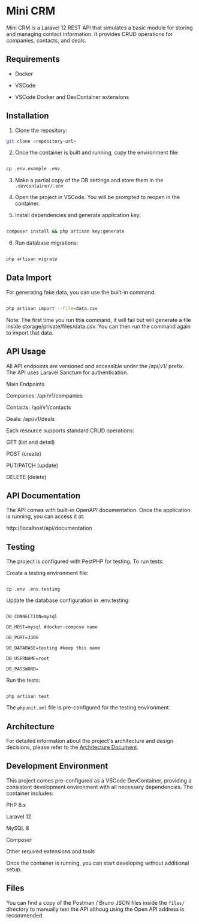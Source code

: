 
# Mini CRM

  

Mini CRM is a Laravel 12 REST API that simulates a basic module for storing and managing contact information. It provides CRUD operations for companies, contacts, and deals.

  

## Requirements

- Docker

- VSCode

- VSCode Docker and DevContainer extensions

  

## Installation

  

1. Clone the repository:

```bash
git clone <repository-url>
```

2. Once the container is built and running, copy the environment file:

  

```bash

cp .env.example .env

```

3. Make a partial copy of the DB settings and store them in the `.devcontainer/.env`
  

4. Open the project in VSCode. You will be prompted to reopen in the container.


5. Install dependencies and generate application key:

  

```bash

composer install && php artisan key:generate

```

  

6. Run database migrations:

```bash

php artisan migrate

```

  

## Data Import

For generating fake data, you can use the built-in command:

  

```bash

php artisan import --file=data.csv

````

Note: The first  time you run this command, it will fail but will generate a file inside storage/private/files/data.csv. You can then run the command again to import that data.

  

## API Usage

  

All API endpoints are versioned and accessible under the /api/v1/ prefix. The API uses Laravel Sanctum for  authentication.

  

Main Endpoints

Companies: /api/v1/companies

Contacts: /api/v1/contacts

Deals: /api/v1/deals

  

Each resource supports standard CRUD operations:

  

GET (list and detail)

POST (create)

PUT/PATCH (update)

DELETE (delete)

  
  

## API Documentation

  

The API comes with built-in OpenAPI documentation. Once the application  is running, you can access it at:

  

http://localhost/api/documentation

  

## Testing

The project is configured with PestPHP for testing. To run tests:

  

Create a testing environment file:

```shell

cp .env .env.testing

```

Update the database configuration in .env.testing:

```

DB_CONNECTION=mysql

DB_HOST=mysql #docker-compose name

DB_PORT=3306

DB_DATABASE=testing #keep this name

DB_USERNAME=root

DB_PASSWORD=

```

Run the tests:

```shell

php artisan test

```

The `phpunit.xml` file is pre-configured for the testing environment.

  

## Architecture

For detailed information about the project's architecture and design decisions, please refer to the [Architecture Document](ARCHITECTURE.md).

  

## Development Environment

This project comes pre-configured as a VSCode DevContainer, providing a consistent development environment with all necessary dependencies. The container includes:

  

PHP 8.x

Laravel 12

MySQL 8

Composer

Other required extensions and tools

Once the container is running, you can start developing without additional setup.

## Files
You can find a copy of the Postman / Bruno JSON files inside the `files/` directory to manually test the API althoug using the Open API address is recommended.
